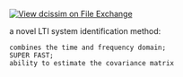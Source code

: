 [![View dcissim on File Exchange](https://www.mathworks.com/matlabcentral/images/matlab-file-exchange.svg)](https://ww2.mathworks.cn/matlabcentral/fileexchange/132473-dcissim)


a novel LTI system identification method:

    combines the time and frequency domain;
    SUPER FAST;
    ability to estimate the covariance matrix

